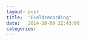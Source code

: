 ```yaml
---
layout: post
title:  "Fieldrecording"
date:   2014-10-09 22:43:00
categories: 
---
```


<audio src="/assets/audio/fieldrecording.mp3" preload="auto" />